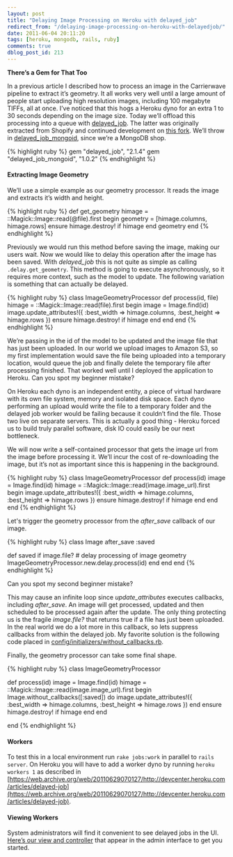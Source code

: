 ```yaml
---
layout: post
title: "Delaying Image Processing on Heroku with delayed_job"
redirect_from: "/delaying-image-processing-on-heroku-with-delayedjob/"
date: 2011-06-04 20:11:20
tags: [heroku, mongodb, rails, ruby]
comments: true
dblog_post_id: 213
---
```

**There’s a Gem for That Too**

In a previous article I described how to process an image in the Carrierwave pipeline to extract it’s geometry. It all works very well until a large amount of people start uploading high resolution images, including 100 megabyte TIFFs, all at once. I’ve noticed that this hogs a Heroku dyno for an extra 1 to 30 seconds depending on the image size. Today we’ll offload this processing into a queue with [delayed_job](https://github.com/collectiveidea/delayed_job). The latter was originally extracted from Shopify and continued development on [this fork](https://github.com/collectiveidea/delayed_job). We’ll throw in [delayed_job_mongoid](https://github.com/collectiveidea/delayed_job_mongoid), since we’re a MongoDB shop.

{% highlight ruby %}
gem "delayed_job", "2.1.4"
gem "delayed_job_mongoid", "1.0.2"
{% endhighlight %}

#### Extracting Image Geometry

We’ll use a simple example as our geometry processor. It reads the image and extracts it’s width and height.

{% highlight ruby %}
def get_geometry
    himage = ::Magick::Image::read(@file).first
    begin
     geometry = [himage.columns, himage.rows]
    ensure
      himage.destroy! if himage
    end
    geometry
end
{% endhighlight %}

Previously we would run this method before saving the image, making our users wait. Now we would like to delay this operation after the image has been saved. With _delayed_job_ this is not quite as simple as calling `.delay.get_geometry`. This method is going to execute asynchronously, so it requires more context, such as the model to update. The following variation is something that can actually be delayed.

{% highlight ruby %}
class ImageGeometryProcessor
  def process(id, file)
    himage = ::Magick::Image::read(file).first
    begin
      image = Image.find(id)
      image.update_attributes!({
          :best_width => himage.columns,
          :best_height => himage.rows
      })
    ensure
      himage.destroy! if himage
    end
  end
end
{% endhighlight %}

We’re passing in the id of the model to be updated and the image file that has just been uploaded. In our world we upload images to Amazon S3, so my first implementation would save the file being uploaded into a temporary location, would queue the job and finally delete the temporary file after processing finished. That worked well until I deployed the application to Heroku. Can you spot my beginner mistake?

On Heroku each dyno is an independent entity, a piece of virtual hardware with its own file system, memory and isolated disk space. Each dyno performing an upload would write the file to a temporary folder and the delayed job worker would be failing because it couldn’t find the file. Those two live on separate servers. This is actually a good thing - Heroku forced us to build truly parallel software, disk IO could easily be our next bottleneck.

We will now write a self-contained processor that gets the image url from the image before processing it. We’ll incur the cost of re-downloading the image, but it’s not as important since this is happening in the background.

{% highlight ruby %}
class ImageGeometryProcessor
  def process(id)
    image = Image.find(id)
    himage = ::Magick::Image::read(image.image_url).first
    begin
      image.update_attributes!({
          :best_width => himage.columns,
          :best_height => himage.rows
      })
    ensure
      himage.destroy! if himage
    end
  end
end
{% endhighlight %}

Let's trigger the geometry processor from the _after_save_ callback of our image.

{% highlight ruby %}
class Image
  after_save :saved

  def saved
    if image.file?
      # delay processing of image geometry
      ImageGeometryProcessor.new.delay.process(id)
    end
  end
end
{% endhighlight %}

Can you spot my second beginner mistake?

This may cause an infinite loop since _update_attributes_ executes callbacks, including _after_save_. An image will get processed, updated and then scheduled to be processed again after the update. The only thing protecting us is the fragile _image.file?_ that returns true if a file has just been uploaded. In the real world we do a lot more in this callback, so lets suppress callbacks from within the delayed job. My favorite solution is the following code placed in [config/initializers/without_callbacks.rb](https://gist.github.com/1008302).

Finally, the geometry processor can take some final shape.

{% highlight ruby %}
class ImageGeometryProcessor

  def process(id)
    image = Image.find(id)
    himage = ::Magick::Image::read(image.image_url).first
    begin
      Image.without_callbacks([:saved]) do
        image.update_attributes!({
          :best_width => himage.columns,
          :best_height => himage.rows
        })
      end
    ensure
      himage.destroy! if himage
    end
  end

end
{% endhighlight %}

#### Workers

To test this in a local environment run `rake jobs:work` in parallel to `rails server`. On Heroku you will have to add a worker dyno by running `heroku workers 1` as described in [https://web.archive.org/web/20110629070127/http://devcenter.heroku.com/articles/delayed-job](https://web.archive.org/web/20110629070127/http://devcenter.heroku.com/articles/delayed-job).

#### Viewing Workers

System administrators will find it convenient to see delayed jobs in the UI. [Here’s our view and controller](https://gist.github.com/1008298) that appear in the admin interface to get you started.

